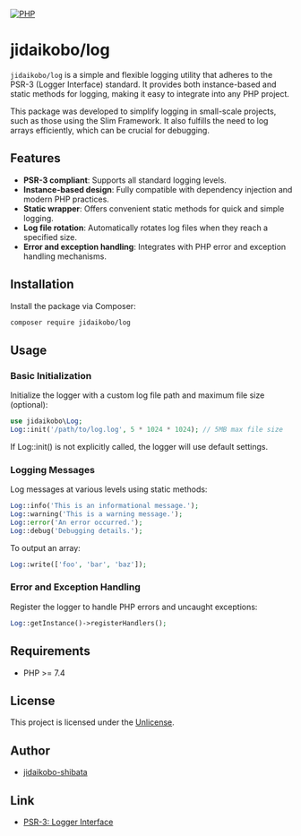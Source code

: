 [![PHP](https://custom-icon-badges.herokuapp.com/badge/PHP-4F5D95.svg?logo=PHP&logoColor=white)](https://unlicense.org/)

# jidaikobo/log

`jidaikobo/log` is a simple and flexible logging utility that adheres to the PSR-3 (Logger Interface) standard. It provides both instance-based and static methods for logging, making it easy to integrate into any PHP project.

This package was developed to simplify logging in small-scale projects, such as those using the Slim Framework. It also fulfills the need to log arrays efficiently, which can be crucial for debugging.

## Features

- **PSR-3 compliant**: Supports all standard logging levels.
- **Instance-based design**: Fully compatible with dependency injection and modern PHP practices.
- **Static wrapper**: Offers convenient static methods for quick and simple logging.
- **Log file rotation**: Automatically rotates log files when they reach a specified size.
- **Error and exception handling**: Integrates with PHP error and exception handling mechanisms.

## Installation

Install the package via Composer:

```bash
composer require jidaikobo/log
```

## Usage

### Basic Initialization

Initialize the logger with a custom log file path and maximum file size (optional):

```php
use jidaikobo\Log;
Log::init('/path/to/log.log', 5 * 1024 * 1024); // 5MB max file size
```

If Log::init() is not explicitly called, the logger will use default settings.

### Logging Messages

Log messages at various levels using static methods:

```php
Log::info('This is an informational message.');
Log::warning('This is a warning message.');
Log::error('An error occurred.');
Log::debug('Debugging details.');
```

To output an array:

```php
Log::write(['foo', 'bar', 'baz']);
```

### Error and Exception Handling

Register the logger to handle PHP errors and uncaught exceptions:

```php
Log::getInstance()->registerHandlers();
```

## Requirements

- PHP >= 7.4

## License

This project is licensed under the [Unlicense](https://unlicense.org/).

## Author

- [jidaikobo-shibata](https://github.com/jidaikobo-shibata/)

## Link

- [PSR-3: Logger Interface](https://www.php-fig.org/psr/psr-3/)
